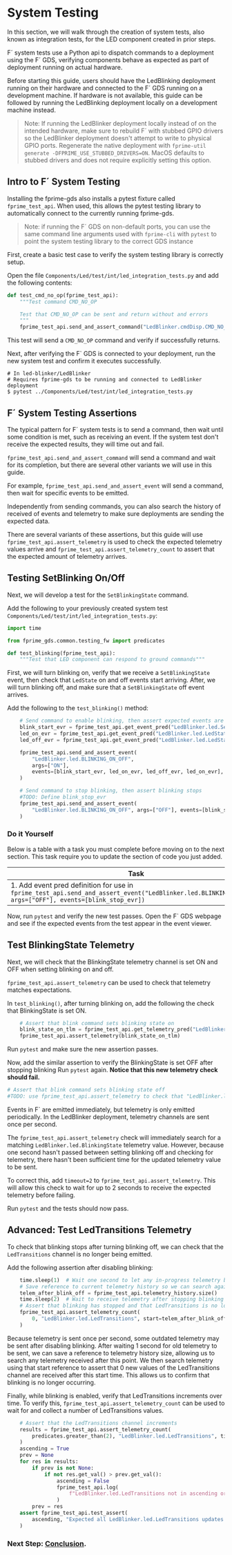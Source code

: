 # System Testing

In this section, we will walk through the creation of system tests, also known as integration tests, for the LED component created in prior steps.

F´ system tests use a Python api to dispatch commands to a deployment using the F´ GDS, verifying components behave as expected as part of deployment running on actual hardware.

Before starting this guide, users should have the LedBlinking deployment running on their hardware and connected to the F´ GDS running on a development machine. If hardware is not available, this guide can be followed by running the LedBlinking deployment locally on a development machine instead.

> Note: If running the LedBlinker deployment locally instead of on the intended hardware, make sure to rebuild F´ with stubbed GPIO drivers so the LedBlinker deployment doesn't attempt to write to physical GPIO ports. Regenerate the native deployment with `fprime-util generate -DFPRIME_USE_STUBBED_DRIVERS=ON`. MacOS defaults to stubbed drivers and does not require explicitly setting this option.

## Intro to F´ System Testing

Installing the fprime-gds also installs a pytest fixture called `fprime_test_api`. When used, this allows the pytest testing library to automatically connect to the currently running fprime-gds.

> Note: if running the F´ GDS on non-default ports, you can use the same command line arguments used with `fprime-cli` with `pytest` to point the system testing library to the correct GDS instance

First, create a basic test case to verify the system testing library is correctly setup.


Open the file `Components/Led/test/int/led_integration_tests.py` and add the following contents:

```python
def test_cmd_no_op(fprime_test_api):
    """Test command CMD_NO_OP

    Test that CMD_NO_OP can be sent and return without and errors
    """
    fprime_test_api.send_and_assert_command("LedBlinker.cmdDisp.CMD_NO_OP")
```

This test will send a `CMD_NO_OP` command and verify if successfully returns.

Next, after verifying the F` GDS is connected to your deployment, run the new system test and confirm it executes successfully.

```shell
# In led-blinker/LedBlinker
# Requires fprime-gds to be running and connected to LedBlinker deployment
$ pytest ../Components/Led/test/int/led_integration_tests.py
```

## F´ System Testing Assertions

The typical pattern for F´ system tests is to send a command, then wait until some condition is met, such as receiving an event. If the system test don't receive the expected results, they will time out and fail.

`fprime_test_api.send_and_assert_command` will send a command and wait for its completion, but there are several other variants we will use in this guide.

For example, `fprime_test_api.send_and_assert_event` will send a command, then wait for specific events to be emitted.

Independently from sending commands, you can also search the history of received of events and telemetry to make sure deployments are sending the expected data.

There are several variants of these assertions, but this guide will use `fprime_test_api.assert_telemetry` is used to check the expected telemetry values arrive and `fprime_test_api.assert_telemetry_count` to assert that the expected amount of telemetry arrives.

## Testing SetBlinking On/Off

Next, we will develop a test for the `SetBlinkingState` command.


Add the following to your previously created system test `Components/Led/test/int/led_integration_tests.py`:


```python
import time

from fprime_gds.common.testing_fw import predicates

def test_blinking(fprime_test_api):
    """Test that LED component can respond to ground commands"""
```

First, we will turn blinking on, verify that we receive a `SetBlinkingState` event, then check that `LedState` on and off events start arriving. After, we will turn blinking off, and make sure that a `SetBlinkingState` off event arrives.

Add the following to the `test_blinking()` method:

```python
    # Send command to enable blinking, then assert expected events are emitted
    blink_start_evr = fprime_test_api.get_event_pred("LedBlinker.led.SetBlinkingState", ["ON"])
    led_on_evr = fprime_test_api.get_event_pred("LedBlinker.led.LedState", ["ON"])
    led_off_evr = fprime_test_api.get_event_pred("LedBlinker.led.LedState", ["OFF"])

    fprime_test_api.send_and_assert_event(
        "LedBlinker.led.BLINKING_ON_OFF",
        args=["ON"],
        events=[blink_start_evr, led_on_evr, led_off_evr, led_on_evr],
    )

    # Send command to stop blinking, then assert blinking stops
    #TODO: Define blink_stop_evr
    fprime_test_api.send_and_assert_event(
        "LedBlinker.led.BLINKING_ON_OFF", args=["OFF"], events=[blink_stop_evr]
    )
```

### Do it Yourself

Below is a table with a task you must complete before moving on to the next section. This task require you to update the section of code you just added.

| Task | Solution |
|-------|-------------|
| 1. Add event pred definition for use in `fprime_test_api.send_and_assert_event("LedBlinker.led.BLINKING_ON_OFF", args=["OFF"], events=[blink_stop_evr])` | <details><summary>Answer</summary>`blink_stop_evr = fprime_test_api.get_event_pred("LedBlinker.led.SetBlinkingState", ["OFF"])`</details> |

Now, run `pytest` and verify the new test passes. Open the F` GDS webpage and see if the expected events from the test appear in the event viewer.

## Test BlinkingState Telemetry

Next, we will check that the BlinkingState telemetry channel is set ON and OFF when setting blinking on and off.

`fprime_test_api.assert_telemetry` can be used to check that telemetry matches expectations.

In `test_blinking()`, after turning blinking on, add the following the check that BlinkingState is set ON.

```python
    # Assert that blink command sets blinking state on
    blink_state_on_tlm = fprime_test_api.get_telemetry_pred("LedBlinker.led.BlinkingState", "ON")
    fprime_test_api.assert_telemetry(blink_state_on_tlm)
```

Run `pytest` and make sure the new assertion passes.

Now, add the similar assertion to verify the BlinkingState is set OFF after stopping blinking
Run `pytest` again. **Notice that this new telemetry check should fail.**

```python
# Assert that blink command sets blinking state off
#TODO: use fprime_test_api.assert_telemetry to check that "LedBlinker.led.BlinkingState" is off
```

Events in F` are emitted immediately, but telemetry is only emitted periodically. In the LedBlinker deployment, telemetry channels are sent once per second.

The `fprime_test_api.assert_telemetry` check will immediately search for a matching `LedBlinker.led.BlinkingState` telemetry value.
However, because one second hasn't passed between setting blinking off and checking for telemetry, there hasn't been sufficient time for the updated telemetry value to be sent.

To correct this, add `timeout=2` to `fprime_test_api.assert_telemetry`. This will allow this check to wait for up to 2 seconds to receive the expected telemetry before failing.

Run `pytest` and the tests should now pass.

## Advanced: Test LedTransitions Telemetry

To check that blinking stops after turning blinking off, we can check that the `LedTransitions` channel is no longer being emitted.

Add the following assertion after disabling blinking:

```python
    time.sleep(1)  # Wait one second to let any in-progress telemetry be sent
    # Save reference to current telemetry history so we can search against future telemetry
    telem_after_blink_off = fprime_test_api.telemetry_history.size()
    time.sleep(2)  # Wait to receive telemetry after stopping blinking
    # Assert that blinking has stopped and that LedTransitions is no longer updating
    fprime_test_api.assert_telemetry_count(
        0, "LedBlinker.led.LedTransitions", start=telem_after_blink_off
    )
```

Because telemetry is sent once per second, some outdated telemetry may be sent after disabling blinking.
After waiting 1 second for old telemetry to be sent, we can save a reference to telemetry history size, allowing us to search any telemetry received after this point. We then search telemetry using that start reference to assert that 0 new values of the LedTransitions channel are received after this start time. This allows us to confirm that blinking is no longer occurring.


Finally, while blinking is enabled, verify that LedTransitions increments over time.
To verify this, `fprime_test_api.assert_telemetry_count` can be used to wait for and collect a number of LedTransitions values.

```python
    # Assert that the LedTransitions channel increments
    results = fprime_test_api.assert_telemetry_count(
        predicates.greater_than(2), "LedBlinker.led.LedTransitions", timeout=4
    )
    ascending = True
    prev = None
    for res in results:
        if prev is not None:
            if not res.get_val() > prev.get_val():
                ascending = False
                fprime_test_api.log(
                    f"LedBlinker.led.LedTransitions not in ascending order: First ({prev.get_val()}) Second ({res.get_val()})"
                )
        prev = res
    assert fprime_test_api.test_assert(
        ascending, "Expected all LedBlinker.led.LedTransitions updates to ascend.", True
    )
```

### Next Step: [Conclusion](./conclusion.md).

